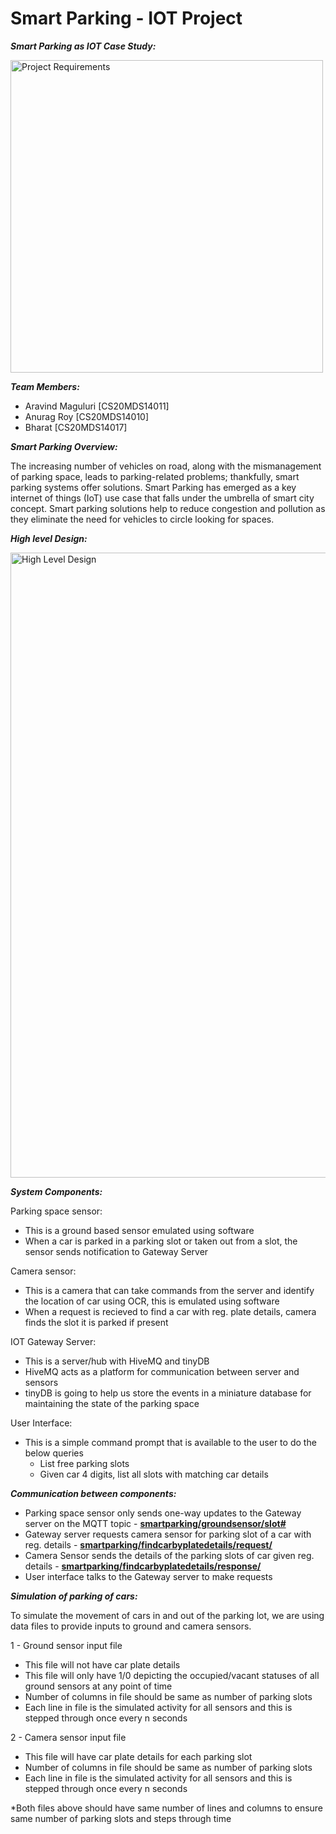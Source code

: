 <h1> Smart Parking - IOT Project </h1>


<b><i> Smart Parking as IOT Case Study: </i></b><br>

<img src="https://user-images.githubusercontent.com/87573003/126039428-6bd44120-1dfa-4b91-abeb-efa3281e0088.png" alt="Project Requirements" width="500"/>

<b><i> Team Members: </i></b><br>
- Aravind Maguluri [CS20MDS14011]
- Anurag Roy [CS20MDS14010]
- Bharat [CS20MDS14017]

<b><i> Smart Parking Overview: </i></b><br>

The increasing number of vehicles on road, along with the mismanagement of parking space, leads to parking-related problems; thankfully, smart parking systems offer solutions. Smart Parking has emerged as a key internet of things (IoT) use case that falls under the umbrella of smart city concept. Smart parking solutions help to reduce congestion and pollution as they eliminate the need for vehicles to circle looking for spaces.

<b><i>High level Design: </i></b> <br>

<img src="https://user-images.githubusercontent.com/87573003/126040245-6c99047d-da7d-4373-bcab-67de4f90329c.png" alt="High Level Design" width="1000"/>

<b><i>System Components:</i></b><br>

Parking space sensor: 
- This is a ground based sensor emulated using software
- When a car is parked in a parking slot or taken out from a slot, the sensor sends notification to Gateway Server

Camera sensor: 
-  This is a camera that can take commands from the server and identify the location of car using OCR, this is emulated using software
-  When a request is recieved to find a car with reg. plate details, camera finds the slot it is parked if present

IOT Gateway Server: 
- This is a server/hub with HiveMQ and tinyDB
- HiveMQ acts as a platform for communication between server and sensors
- tinyDB is going to help us store the events in a miniature database for maintaining the state of the parking space

User Interface: 
- This is a simple command prompt that is available to the user to do the below queries
  -  List free parking slots
  - Given car 4 digits, list all slots with matching car details

<b><i>Communication between components:</i></b>
- Parking space sensor only sends one-way updates to the Gateway server on the MQTT topic - <b><u>smartparking/groundsensor/slot#</b></u>
- Gateway server requests camera sensor for parking slot of a car with reg. details - <b><u>smartparking/findcarbyplatedetails/request/</b></u>
- Camera Sensor sends the details of the parking slots of car given reg. details - <b><u>smartparking/findcarbyplatedetails/response/</b></u>
- User interface talks to the Gateway server to make requests

<b><i>Simulation of parking of cars:</b></i><br>

To simulate the movement of cars in and out of the parking lot, we are using data files to provide inputs to ground and camera sensors. <br>

1 - Ground sensor input file
  - This file will not have car plate details
  - This file will only have 1/0 depicting the occupied/vacant statuses of all ground sensors at any point of time
  - Number of columns in file should be same as number of parking slots
  - Each line in file is the simulated activity for all sensors and this is stepped through once every n seconds
	
2 - Camera sensor input file
  - This file will have car plate details for each parking slot
  - Number of columns in file should be same as number of parking slots
  - Each line in file is the simulated activity for all sensors and this is stepped through once every n seconds
	
*Both files above should have same number of lines and columns to ensure same number of parking slots and steps through time
